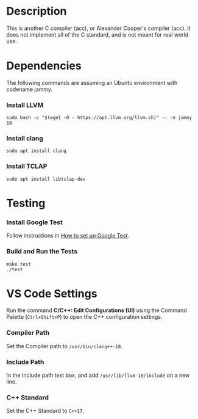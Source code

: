# Description
This is another C compiler (acc), or Alexander Cooper's compiler (acc). It does not implement all of the C standard, and is not meant for real world use.

# Dependencies
The following commands are assuming an Ubuntu environment with codename jammy.

### Install LLVM
```
sudo bash -c "$(wget -O - https://apt.llvm.org/llvm.sh)" -- -n jammy 18
```

### Install clang
```
sudo apt install clang
```

### Install TCLAP
```
sudo apt install libtclap-dev
```

# Testing

### Install Google Test
Follow instructions in [How to set up Google Test](https://stackoverflow.com/questions/13513905/how-to-set-up-googletest-as-a-shared-library-on-linux).

### Build and Run the Tests
```
make test
./test
```

# VS Code Settings
Run the command **C/C++: Edit Configurations (UI)** using the Command Palette (`Ctrl+Shift+P`) to open the C++ configuration settings.

### Compiler Path
Set the Compiler path to `/usr/bin/clang++-18`.

### Include Path
In the Include path text box, and add `/usr/lib/llvm-18/include` on a new line.

### C++ Standard
Set the C++ Standard to `C++17`.
